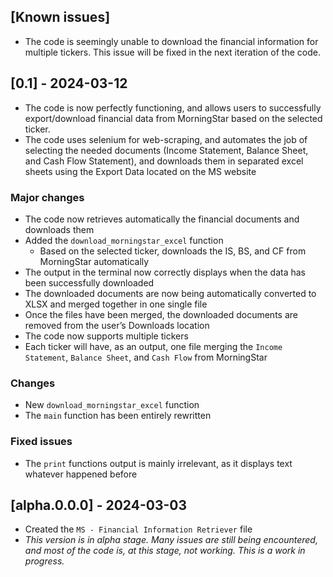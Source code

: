 ## [Known issues]

- The code is seemingly unable to download the financial information for multiple tickers. This issue will be fixed in the next iteration of the code.

## [0.1] - 2024-03-12

- The code is now perfectly functioning, and allows users to successfully export/download financial data from MorningStar based on the selected ticker.
- The code uses selenium for web-scraping, and automates the job of selecting the needed documents (Income Statement, Balance Sheet, and Cash Flow Statement), and downloads them in separated excel sheets using the Export Data located on the MS website

### Major changes

- The code now retrieves automatically the financial documents and downloads them
- Added the `download_morningstar_excel` function
    - Based on the selected ticker, downloads the IS, BS, and CF from MorningStar automatically
- The output in the terminal now correctly displays when the data has been successfully downloaded
- The downloaded documents are now being automatically converted to XLSX and merged together in one single file
- Once the files have been merged, the downloaded documents are removed from the user’s Downloads location
- The code now supports multiple tickers
- Each ticker will have, as an output, one file merging the `Income Statement`, `Balance Sheet`, and `Cash Flow` from MorningStar

### Changes

- New `download_morningstar_excel` function
- The `main` function has been entirely rewritten

### Fixed issues

- The `print` functions output is mainly irrelevant, as it displays text whatever happened before

## [alpha.0.0.0] - 2024-03-03

- Created the `MS - Financial Information Retriever` file
- *This version is in alpha stage. Many issues are still being encountered, and most of the code is, at this stage, not working. This is a work in progress.*
